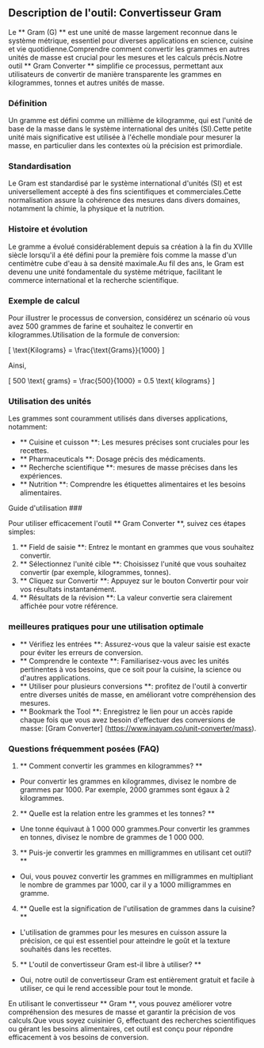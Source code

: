 ## Description de l'outil: Convertisseur Gram

Le ** Gram (G) ** est une unité de masse largement reconnue dans le système métrique, essentiel pour diverses applications en science, cuisine et vie quotidienne.Comprendre comment convertir les grammes en autres unités de masse est crucial pour les mesures et les calculs précis.Notre outil ** Gram Converter ** simplifie ce processus, permettant aux utilisateurs de convertir de manière transparente les grammes en kilogrammes, tonnes et autres unités de masse.

### Définition

Un gramme est défini comme un millième de kilogramme, qui est l'unité de base de la masse dans le système international des unités (SI).Cette petite unité mais significative est utilisée à l'échelle mondiale pour mesurer la masse, en particulier dans les contextes où la précision est primordiale.

### Standardisation

Le Gram est standardisé par le système international d'unités (SI) et est universellement accepté à des fins scientifiques et commerciales.Cette normalisation assure la cohérence des mesures dans divers domaines, notamment la chimie, la physique et la nutrition.

### Histoire et évolution

Le gramme a évolué considérablement depuis sa création à la fin du XVIIIe siècle lorsqu'il a été défini pour la première fois comme la masse d'un centimètre cube d'eau à sa densité maximale.Au fil des ans, le Gram est devenu une unité fondamentale du système métrique, facilitant le commerce international et la recherche scientifique.

### Exemple de calcul

Pour illustrer le processus de conversion, considérez un scénario où vous avez 500 grammes de farine et souhaitez le convertir en kilogrammes.Utilisation de la formule de conversion:

\[ \text{Kilograms} = \frac{\text{Grams}}{1000} \]

Ainsi,

\[ 500 \text{ grams} = \frac{500}{1000} = 0.5 \text{ kilograms} \]

### Utilisation des unités

Les grammes sont couramment utilisés dans diverses applications, notamment:

- ** Cuisine et cuisson **: Les mesures précises sont cruciales pour les recettes.
- ** Pharmaceuticals **: Dosage précis des médicaments.
- ** Recherche scientifique **: mesures de masse précises dans les expériences.
- ** Nutrition **: Comprendre les étiquettes alimentaires et les besoins alimentaires.

Guide d'utilisation ###

Pour utiliser efficacement l'outil ** Gram Converter **, suivez ces étapes simples:

1. ** Field de saisie **: Entrez le montant en grammes que vous souhaitez convertir.
2. ** Sélectionnez l'unité cible **: Choisissez l'unité que vous souhaitez convertir (par exemple, kilogrammes, tonnes).
3. ** Cliquez sur Convertir **: Appuyez sur le bouton Convertir pour voir vos résultats instantanément.
4. ** Résultats de la révision **: La valeur convertie sera clairement affichée pour votre référence.

### meilleures pratiques pour une utilisation optimale

- ** Vérifiez les entrées **: Assurez-vous que la valeur saisie est exacte pour éviter les erreurs de conversion.
- ** Comprendre le contexte **: Familiarisez-vous avec les unités pertinentes à vos besoins, que ce soit pour la cuisine, la science ou d'autres applications.
- ** Utiliser pour plusieurs conversions **: profitez de l'outil à convertir entre diverses unités de masse, en améliorant votre compréhension des mesures.
- ** Bookmark the Tool **: Enregistrez le lien pour un accès rapide chaque fois que vous avez besoin d'effectuer des conversions de masse: [Gram Converter] (https://www.inayam.co/unit-converter/mass).

### Questions fréquemment posées (FAQ)

1. ** Comment convertir les grammes en kilogrammes? **
- Pour convertir les grammes en kilogrammes, divisez le nombre de grammes par 1000. Par exemple, 2000 grammes sont égaux à 2 kilogrammes.

2. ** Quelle est la relation entre les grammes et les tonnes? **
- Une tonne équivaut à 1 000 000 grammes.Pour convertir les grammes en tonnes, divisez le nombre de grammes de 1 000 000.

3. ** Puis-je convertir les grammes en milligrammes en utilisant cet outil? **
- Oui, vous pouvez convertir les grammes en milligrammes en multipliant le nombre de grammes par 1000, car il y a 1000 milligrammes en gramme.

4. ** Quelle est la signification de l'utilisation de grammes dans la cuisine? **
- L'utilisation de grammes pour les mesures en cuisson assure la précision, ce qui est essentiel pour atteindre le goût et la texture souhaités dans les recettes.

5. ** L'outil de convertisseur Gram est-il libre à utiliser? **
- Oui, notre outil de convertisseur Gram est entièrement gratuit et facile à utiliser, ce qui le rend accessible pour tout le monde.

En utilisant le convertisseur ** Gram **, vous pouvez améliorer votre compréhension des mesures de masse et garantir la précision de vos calculs.Que vous soyez cuisinier G, effectuant des recherches scientifiques ou gérant les besoins alimentaires, cet outil est conçu pour répondre efficacement à vos besoins de conversion.
